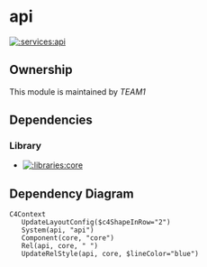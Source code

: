 
# api
        
[![:services:api](https://github.com/albertlatacz/shift-left-kotlin/actions/workflows/api-build.yml/badge.svg)](https://github.com/albertlatacz/shift-left-kotlin/actions/workflows/api-build.yml)


## Ownership
This module is maintained by *TEAM1*

## Dependencies

### Library

- [![:libraries:core](https://github.com/albertlatacz/shift-left-kotlin/actions/workflows/core-build.yml/badge.svg)](https://github.com/albertlatacz/shift-left-kotlin/actions/workflows/core-build.yml)

## Dependency Diagram

```mermaid
C4Context        
   UpdateLayoutConfig($c4ShapeInRow="2")                           
   System(api, "api")
   Component(core, "core")
   Rel(api, core, " ") 
   UpdateRelStyle(api, core, $lineColor="blue")                
```